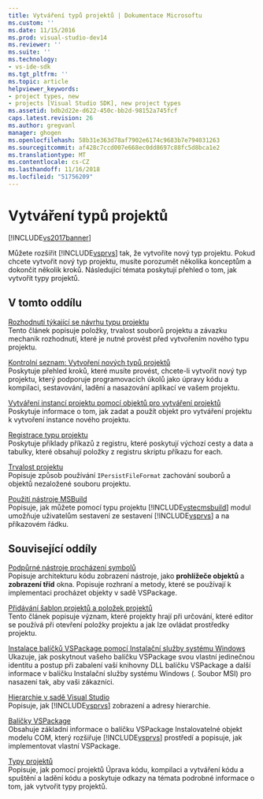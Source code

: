 ```yaml
---
title: Vytváření typů projektů | Dokumentace Microsoftu
ms.custom: ''
ms.date: 11/15/2016
ms.prod: visual-studio-dev14
ms.reviewer: ''
ms.suite: ''
ms.technology:
- vs-ide-sdk
ms.tgt_pltfrm: ''
ms.topic: article
helpviewer_keywords:
- project types, new
- projects [Visual Studio SDK], new project types
ms.assetid: bdb2d22e-d622-450c-bb2d-98152a745fcf
caps.latest.revision: 26
ms.author: gregvanl
manager: ghogen
ms.openlocfilehash: 58b31e363d78af7902e6174c9683b7e794031263
ms.sourcegitcommit: af428c7ccd007e668ec0dd8697c88fc5d8bca1e2
ms.translationtype: MT
ms.contentlocale: cs-CZ
ms.lasthandoff: 11/16/2018
ms.locfileid: "51756209"
---
```

# <a name="creating-project-types"></a>Vytváření typů projektů
[!INCLUDE[vs2017banner](../../includes/vs2017banner.md)]

Můžete rozšířit [!INCLUDE[vsprvs](../../includes/vsprvs-md.md)] tak, že vytvoříte nový typ projektu. Pokud chcete vytvořit nový typ projektu, musíte porozumět několika konceptům a dokončit několik kroků. Následující témata poskytují přehled o tom, jak vytvořit typy projektů.  
  
## <a name="in-this-section"></a>V tomto oddílu  
 [Rozhodnutí týkající se návrhu typu projektu](../../extensibility/internals/project-type-design-decisions.md)  
 Tento článek popisuje položky, trvalost souborů projektu a závazku mechanik rozhodnutí, které je nutné provést před vytvořením nového typu projektu.  
  
 [Kontrolní seznam: Vytvoření nových typů projektů](../../extensibility/internals/checklist-creating-new-project-types.md)  
 Poskytuje přehled kroků, které musíte provést, chcete-li vytvořit nový typ projektu, který podporuje programovacích úkolů jako úpravy kódu a kompilaci, sestavování, ladění a nasazování aplikací ve vašem projektu.  
  
 [Vytváření instancí projektu pomocí objektů pro vytváření projektů](../../extensibility/internals/creating-project-instances-by-using-project-factories.md)  
 Poskytuje informace o tom, jak zadat a použít objekt pro vytváření projektu k vytvoření instance nového projektu.  
  
 [Registrace typu projektu](../../extensibility/internals/registering-a-project-type.md)  
 Poskytuje příklady příkazů z registru, které poskytují výchozí cesty a data a tabulky, které obsahují položky z registru skriptu příkazu for each.  
  
 [Trvalost projektu](../../extensibility/internals/project-persistence.md)  
 Popisuje způsob používání `IPersistFileFormat` zachování souborů a objektů nezaložené souboru projektu.  
  
 [Použití nástroje MSBuild](../../extensibility/internals/using-msbuild.md)  
 Popisuje, jak můžete pomocí typu projektu [!INCLUDE[vstecmsbuild](../../includes/vstecmsbuild-md.md)] modul umožňuje uživatelům sestavení ze sestavení [!INCLUDE[vsprvs](../../includes/vsprvs-md.md)] a na příkazovém řádku.  
  
## <a name="related-sections"></a>Související oddíly  
 [Podpůrné nástroje procházení symbolů](../../extensibility/internals/supporting-symbol-browsing-tools.md)  
 Popisuje architekturu kódu zobrazení nástroje, jako **prohlížeče objektů** a **zobrazení tříd** okna. Popisuje rozhraní a metody, které se používají k implementaci procházet objekty v sadě VSPackage.  
  
 [Přidávání šablon projektů a položek projektů](../../extensibility/internals/adding-project-and-project-item-templates.md)  
 Tento článek popisuje význam, které projekty hrají při určování, které editor se používá při otevření položky projektu a jak lze ovládat prostředky projektu.  
  
 [Instalace balíčků VSPackage pomocí Instalační služby systému Windows](../../extensibility/internals/installing-vspackages-with-windows-installer.md)  
 Ukazuje, jak poskytnout vašeho balíčku VSPackage svou vlastní jedinečnou identitu a postup při zabalení vaší knihovny DLL balíčku VSPackage a další informace v balíčku Instalační služby systému Windows (. Soubor MSI) pro nasazení tak, aby vaši zákazníci.  
  
 [Hierarchie v sadě Visual Studio](../../extensibility/internals/hierarchies-in-visual-studio.md)  
 Popisuje, jak [!INCLUDE[vsprvs](../../includes/vsprvs-md.md)] zobrazení a adresy hierarchie.  
  
 [Balíčky VSPackage](../../extensibility/internals/vspackages.md)  
 Obsahuje základní informace o balíčku VSPackage Instalovatelné objekt modelu COM, který rozšiřuje [!INCLUDE[vsprvs](../../includes/vsprvs-md.md)] prostředí a popisuje, jak implementovat vlastní VSPackage.  
  
 [Typy projektů](../../extensibility/internals/project-types.md)  
 Popisuje, jak pomocí projektů Úprava kódu, kompilaci a vytváření kódu a spuštění a ladění kódu a poskytuje odkazy na témata podrobné informace o tom, jak vytvořit typy projektů.

